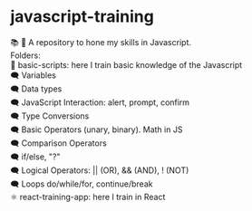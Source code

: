 # javascript-training
:books: :pencil: A repository to hone my skills in Javascript. 
</br> Folders:
</br>:memo: basic-scripts: here I train basic knowledge of the Javascript
</br>  :left_speech_bubble: Variables
</br>  :left_speech_bubble: Data types
</br>  :left_speech_bubble: JavaScript Interaction: alert, prompt, confirm
</br>  :left_speech_bubble: Type Conversions
</br>  :left_speech_bubble: Basic Operators (unary, binary). Math in JS
</br>  :left_speech_bubble: Comparison Operators
</br>  :left_speech_bubble: if/else, "?"
</br>  :left_speech_bubble: Logical Operators: || (OR), && (AND), ! (NOT)
</br>  :left_speech_bubble: Loops do/while/for, continue/break 
</br>:atom_symbol: react-training-app: here I train in React

